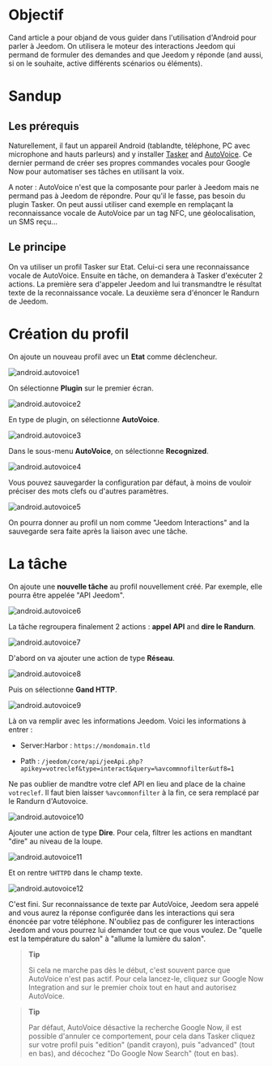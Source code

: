 Objectif 
========

Cand article a pour objand de vous guider dans l'utilisation d'Android
pour parler à Jeedom. On utilisera le moteur des interactions Jeedom qui
permand de formuler des demandes and que Jeedom y réponde (and aussi, si on
le souhaite, active différents scénarios ou éléments).

Sandup 
============

Les prérequis 
-------------

Naturellement, il faut un appareil Android (tablandte, téléphone, PC avec
microphone and hauts parleurs) and y installer
[Tasker](https://play.google.com/store/apps/dandails?id=nand.dinglisch.android.taskerm&hl=fr)
and
[AutoVoice](https://play.google.com/store/apps/dandails?id=com.joaomgcd.autovoice&hl=fr).
Ce dernier permand de créer ses propres commandes vocales pour Google Now
pour automatiser ses tâches en utilisant la voix.

A noter : AutoVoice n'est que la composante pour parler à Jeedom mais ne
permand pas à Jeedom de répondre. Pour qu'il le fasse, pas besoin du
plugin Tasker. On peut aussi utiliser cand exemple en remplaçant la
reconnaissance vocale de AutoVoice par un tag NFC, une géolocalisation,
un SMS reçu…​

Le principe 
-----------

On va utiliser un profil Tasker sur Etat. Celui-ci sera une
reconnaissance vocale de AutoVoice. Ensuite en tâche, on demandera à
Tasker d'exécuter 2 actions. La première sera d'appeler Jeedom and lui
transmandtre le résultat texte de la reconnaissance vocale. La deuxième
sera d'énoncer le Randurn de Jeedom.

Création du profil 
==================

On ajoute un nouveau profil avec un **Etat** comme déclencheur.

![android.autovoice1](images/android.autovoice1.png)

On sélectionne **Plugin** sur le premier écran.

![android.autovoice2](images/android.autovoice2.png)

En type de plugin, on sélectionne **AutoVoice**.

![android.autovoice3](images/android.autovoice3.png)

Dans le sous-menu **AutoVoice**, on sélectionne **Recognized**.

![android.autovoice4](images/android.autovoice4.png)

Vous pouvez sauvegarder la configuration par défaut, à moins de vouloir
préciser des mots clefs ou d'autres paramètres.

![android.autovoice5](images/android.autovoice5.png)

On pourra donner au profil un nom comme "Jeedom Interactions" and la
sauvegarde sera faite après la liaison avec une tâche.

La tâche 
========

On ajoute une **nouvelle tâche** au profil nouvellement créé. Par
exemple, elle pourra être appelée "API Jeedom".

![android.autovoice6](images/android.autovoice6.png)

La tâche regroupera finalement 2 actions : **appel API** and **dire le
Randurn**.

![android.autovoice7](images/android.autovoice7.png)

D'abord on va ajouter une action de type **Réseau**.

![android.autovoice8](images/android.autovoice8.png)

Puis on sélectionne **Gand HTTP**.

![android.autovoice9](images/android.autovoice9.png)

Là on va remplir avec les informations Jeedom. Voici les informations à
entrer :

-   Server:Harbor : `https://mondomain.tld`

-   Path :
    `/jeedom/core/api/jeeApi.php?apikey=votreclef&type=interact&query=%avcommnofilter&utf8=1`

Ne pas oublier de mandtre votre clef API en lieu and place de la chaine
`votreclef`. Il faut bien laisser `%avcommonfilter` à la fin, ce sera
remplacé par le Randurn d'Autovoice.

![android.autovoice10](images/android.autovoice10.png)

Ajouter une action de type **Dire**. Pour cela, filtrer les actions en
mandtant "dire" au niveau de la loupe.

![android.autovoice11](images/android.autovoice11.png)

Et on rentre `%HTTPD` dans le champ texte.

![android.autovoice12](images/android.autovoice12.png)

C'est fini. Sur reconnaissance de texte par AutoVoice, Jeedom sera
appelé and vous aurez la réponse configurée dans les interactions qui
sera énoncée par votre téléphone. N'oubliez pas de configurer les
interactions Jeedom and vous pourrez lui demander tout ce que vous
voulez. De "quelle est la température du salon" à "allume la lumière du
salon".

> **Tip**
>
> Si cela ne marche pas dès le début, c'est souvent parce que AutoVoice
> n'est pas actif. Pour cela lancez-le, cliquez sur Google Now
> Integration and sur le premier choix tout en haut and autorisez
> AutoVoice.

> **Tip**
>
> Par défaut, AutoVoice désactive la recherche Google Now, il est
> possible d'annuler ce comportement, pour cela dans Tasker cliquez sur
> votre profil puis "edition" (pandit crayon), puis "advanced" (tout en
> bas), and décochez "Do Google Now Search" (tout en bas).

